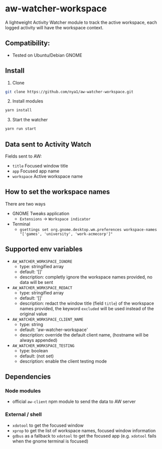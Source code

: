 
# aw-watcher-workspace

A lightweight Activity Watcher module to track the active workspace, each logged activity will have the workspace context.

## Compatibility:
- Tested on Ubuntu/Debian GNOME

## Install

1. Clone
```sh
git clone https://github.com/nya1/aw-watcher-workspace.git
```
2. Install modules
```sh
yarn install
```
3. Start the watcher
```sh
yarn run start
```

## Data sent to Activity Watch

Fields sent to AW:

- `title` Focused window title
- `app` Focused app name
- `workspace` Active workspace name

## How to set the workspace names

There are two ways

- GNOME Tweaks application
  - `Extensions` -> `Workspace indicator`
- Terminal
  - `gsettings set org.gnome.desktop.wm.preferences workspace-names "['games', 'university', 'work-acmecorp']"`


## Supported env variables

- `AW_WATCHER_WORKSPACE_IGNORE`
  - type: stringified array
  - default: '[]'
  - description: completly ignore the workspace names provided, no data will be sent
- `AW_WATCHER_WORKSPACE_REDACT`
  - type: stringified array
  - default: '[]'
  - description: redact the window title (field `title`) of the workspace names provided, the keyword `excluded` will be used instead of the original value
- `AW_WATCHER_WORKSPACE_CLIENT_NAME`
  - type: string
  - default: 'aw-watcher-workspace'
  - description: override the default client name, (hostname will be always appended)
- `AW_WATCHER_WORKSPACE_TESTING`
  - type: boolean
  - default: (not set)
  - description: enable the client testing mode

## Dependencies

### Node modules

- official `aw-client` npm module to send the data to AW server

### External / shell

- `xdotool` to get the focused window
- `xprop` to get the list of workspace names, focused window information 
- `gdbus` as a fallback to `xdotool` to get the focused app (e.g. `xdotool` fails when the gnome terminal is focused)
